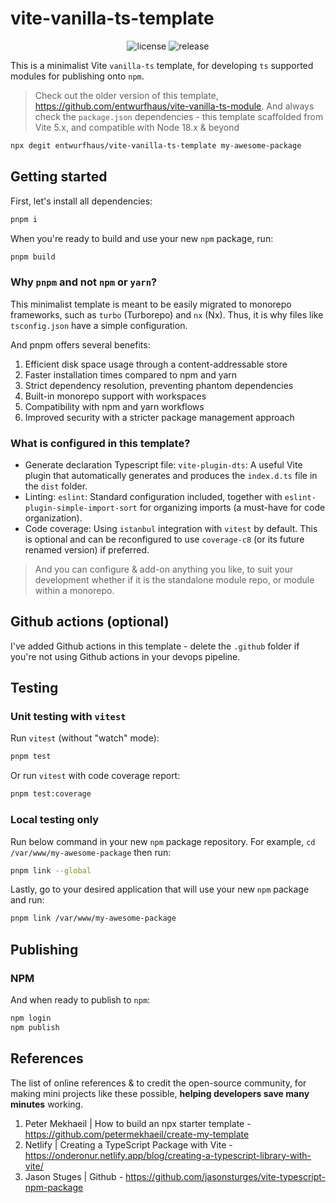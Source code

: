 # vite-vanilla-ts-template

<p align="center">
    <img alt="license" src="https://img.shields.io/github/license/entwurfhaus/vite-vanilla-ts-module?style=flat-square" />
    <img alt="release" src="https://img.shields.io/github/v/tag/entwurfhaus/vite-vanilla-ts-template?label=release&style=flat-square" />
</p>

This is a minimalist Vite `vanilla-ts` template, for developing `ts` supported modules for publishing onto `npm`.

> Check out the older version of this template, https://github.com/entwurfhaus/vite-vanilla-ts-module.
> And always check the `package.json` dependencies - this template scaffolded from Vite 5.x, and compatible with Node 18.x & beyond

```bash
npx degit entwurfhaus/vite-vanilla-ts-template my-awesome-package
```

## Getting started

First, let's install all dependencies:

```bash
pnpm i
```

When you're ready to build and use your new `npm` package, run:

```bash
pnpm build
```

### Why `pnpm` and not `npm` or `yarn`?

This minimalist template is meant to be easily migrated to monorepo frameworks, such as `turbo` (Turborepo) and `nx` (Nx). Thus, it is why files like `tsconfig.json` have a simple configuration.

And pnpm offers several benefits:

1. Efficient disk space usage through a content-addressable store
2. Faster installation times compared to npm and yarn
3. Strict dependency resolution, preventing phantom dependencies
4. Built-in monorepo support with workspaces
5. Compatibility with npm and yarn workflows
6. Improved security with a stricter package management approach

### What is configured in this template?

- Generate declaration Typescript file: `vite-plugin-dts`: A useful Vite plugin that automatically generates and produces the `index.d.ts` file in the `dist` folder.
- Linting: `eslint`: Standard configuration included, together with `eslint-plugin-simple-import-sort` for organizing imports (a must-have for code organization).
- Code coverage: Using `istanbul` integration with `vitest` by default. This is optional and can be reconfigured to use `coverage-c8` (or its future renamed version) if preferred.

> And you can configure & add-on anything you like, to suit your development whether if it is the standalone module repo, or module within a monorepo.

## Github actions (optional)

I've added Github actions in this template - delete the `.github` folder if you're not using Github actions in your devops pipeline.

## Testing

### Unit testing with `vitest`

Run `vitest` (without "watch" mode):

```bash
pnpm test
```

Or run `vitest` with code coverage report:

```bash
pnpm test:coverage
```

### Local testing only

Run below command in your new `npm` package repository. For example, `cd /var/www/my-awesome-package` then run:

```bash
pnpm link --global
```

Lastly, go to your desired application that will use your new `npm` package and run:

```bash
pnpm link /var/www/my-awesome-package
```

## Publishing

### NPM

And when ready to publish to `npm`:

```bash
npm login
npm publish
```

## References

The list of online references & to credit the open-source community, for making mini projects like these possible, **helping developers save many minutes** working.

1. Peter Mekhaeil | How to build an npx starter template - https://github.com/petermekhaeil/create-my-template
2. Netlify | Creating a TypeScript Package with Vite - https://onderonur.netlify.app/blog/creating-a-typescript-library-with-vite/
3. Jason Stuges | Github - https://github.com/jasonsturges/vite-typescript-npm-package
